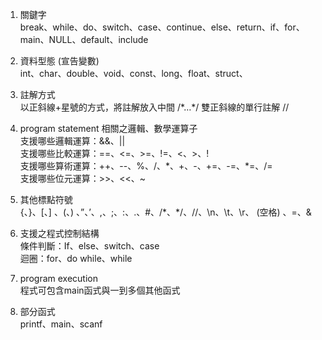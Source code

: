 1. 關鍵字  
    break、while、do、switch、case、continue、else、return、if、for、main、NULL、default、include  

2. 資料型態 (宣告變數)   
    int、char、double、void、const、long、float、struct、

3. 註解方式  
    以正斜線+星號的方式，將註解放入中間 /\*…\*/ 
    雙正斜線的單行註解 // 

4. program statement 相關之邏輯、數學運算子  
    支援哪些邏輯運算：&&、||  
    支援哪些比較運算：==、<=、>=、!=、<、>、!  
    支援哪些算術運算：++、--、%、/、\*、+、-、+=、-=、\*=、/=  
    支援哪些位元運算：>>、<<、~  

5. 其他標點符號  
{、}、[、] 、(、) 、”、’、,、;、:、.、#、/\*、\*/、//、\n、\t、\r、 (空格) 、=、& 

6. 支援之程式控制結構   
條件判斷：If、else、switch、case  
迴圈：for、do while、while 

7. program execution   
程式可包含main函式與一到多個其他函式 

8. 部分函式  
printf、main、scanf